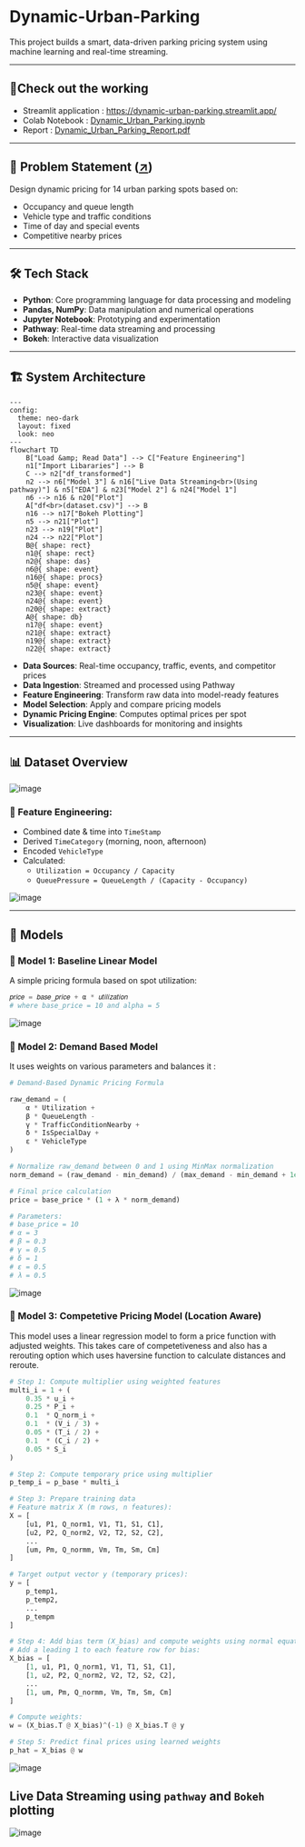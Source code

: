 # Dynamic-Urban-Parking

This project builds a smart, data-driven parking pricing system using machine learning and real-time streaming.

---
## 🚀Check out the working 
- Streamlit application : https://dynamic-urban-parking.streamlit.app/
- Colab Notebook : [Dynamic_Urban_Parking.ipynb](https://colab.research.google.com/drive/1WQZsQeInsULlSrtqpuDj28zQ1aK5cBv1?usp=sharing)
- Report : [Dynamic_Urban_Parking_Report.pdf](https://github.com/mkj-1901/Dynamic-Urban-Parking/Dynamic_Urban_Parking_Report.pdf)
---

## 📌 Problem Statement ([↗](https://colab.research.google.com/drive/1WQZsQeInsULlSrtqpuDj28zQ1aK5cBv1?usp=sharing))

Design dynamic pricing for 14 urban parking spots based on:
- Occupancy and queue length
- Vehicle type and traffic conditions
- Time of day and special events
- Competitive nearby prices

---
## 🛠️ Tech Stack

- **Python**: Core programming language for data processing and modeling
- **Pandas, NumPy**: Data manipulation and numerical operations
- **Jupyter Notebook**: Prototyping and experimentation
- **Pathway**: Real-time data streaming and processing
- **Bokeh**: Interactive data visualization

---

## 🏗️ System Architecture

```mermaid
---
config:
  theme: neo-dark
  layout: fixed
  look: neo
---
flowchart TD
    B["Load &amp; Read Data"] --> C["Feature Engineering"]
    n1["Import Libararies"] --> B
    C --> n2["df_transformed"]
    n2 --> n6["Model 3"] & n16["Live Data Streaming<br>(Using pathway)"] & n5["EDA"] & n23["Model 2"] & n24["Model 1"]
    n6 --> n16 & n20["Plot"]
    A["df<br>(dataset.csv)"] --> B
    n16 --> n17["Bokeh Plotting"]
    n5 --> n21["Plot"]
    n23 --> n19["Plot"]
    n24 --> n22["Plot"]
    B@{ shape: rect}
    n1@{ shape: rect}
    n2@{ shape: das}
    n6@{ shape: event}
    n16@{ shape: procs}
    n5@{ shape: event}
    n23@{ shape: event}
    n24@{ shape: event}
    n20@{ shape: extract}
    A@{ shape: db}
    n17@{ shape: event}
    n21@{ shape: extract}
    n19@{ shape: extract}
    n22@{ shape: extract}

```

- **Data Sources**: Real-time occupancy, traffic, events, and competitor prices
- **Data Ingestion**: Streamed and processed using Pathway
- **Feature Engineering**: Transform raw data into model-ready features
- **Model Selection**: Apply and compare pricing models
- **Dynamic Pricing Engine**: Computes optimal prices per spot
- **Visualization**: Live dashboards for monitoring and insights

--- 
## 📊 Dataset Overview

![image](https://github.com/user-attachments/assets/b3983316-1774-47ce-b019-b065d84f0b1a)


### 🔧 Feature Engineering:
- Combined date & time into `TimeStamp`
- Derived `TimeCategory` (morning, noon, afternoon)
- Encoded `VehicleType`
- Calculated:
  - `Utilization = Occupancy / Capacity`
  - `QueuePressure = QueueLength / (Capacity - Occupancy)`

![image](https://github.com/user-attachments/assets/170a25c7-b7da-4728-ad57-d09d9020547d)

---

## 🧠 Models

### 🔹 Model 1: Baseline Linear Model

A simple pricing formula based on spot utilization:

```python
𝑝𝑟𝑖𝑐𝑒 = 𝑏𝑎𝑠𝑒_𝑝𝑟𝑖𝑐𝑒 + α * 𝑢𝑡𝑖𝑙𝑖𝑧𝑎𝑡𝑖𝑜𝑛
# where base_price = 10 and alpha = 5

```
![image](https://github.com/user-attachments/assets/6209997d-0b1c-4abe-b3b5-0903e5a2a6eb)


### 🔹 Model 2: Demand Based Model

It uses weights on various parameters and balances it :

```python
# Demand-Based Dynamic Pricing Formula

raw_demand = (
    α * Utilization +
    β * QueueLength -
    γ * TrafficConditionNearby +
    δ * IsSpecialDay +
    ε * VehicleType
)

# Normalize raw_demand between 0 and 1 using MinMax normalization
norm_demand = (raw_demand - min_demand) / (max_demand - min_demand + 1e6)

# Final price calculation
price = base_price * (1 + λ * norm_demand)

# Parameters:
# base_price = 10
# α = 3
# β = 0.3
# γ = 0.5
# δ = 1
# ε = 0.5
# λ = 0.5

```
![image](https://github.com/user-attachments/assets/c8b3b078-767f-4abb-ad44-78d133254500)


### 🔹 Model 3: Competetive Pricing Model (Location Aware)

This model uses a linear regression model to form a price function with adjusted weights. This takes care of competetiveness and also has a rerouting option which uses haversine function to calculate distances and reroute.

``` python
# Step 1: Compute multiplier using weighted features
multi_i = 1 + (
    0.35 * u_i + 
    0.25 * P_i + 
    0.1  * Q_norm_i + 
    0.1  * (V_i / 3) + 
    0.05 * (T_i / 2) + 
    0.1  * (C_i / 2) + 
    0.05 * S_i
)

# Step 2: Compute temporary price using multiplier
p_temp_i = p_base * multi_i

# Step 3: Prepare training data
# Feature matrix X (m rows, n features):
X = [
    [u1, P1, Q_norm1, V1, T1, S1, C1],
    [u2, P2, Q_norm2, V2, T2, S2, C2],
    ...
    [um, Pm, Q_normm, Vm, Tm, Sm, Cm]
]

# Target output vector y (temporary prices):
y = [
    p_temp1,
    p_temp2,
    ...
    p_tempm
]

# Step 4: Add bias term (X_bias) and compute weights using normal equation
# Add a leading 1 to each feature row for bias:
X_bias = [
    [1, u1, P1, Q_norm1, V1, T1, S1, C1],
    [1, u2, P2, Q_norm2, V2, T2, S2, C2],
    ...
    [1, um, Pm, Q_normm, Vm, Tm, Sm, Cm]
]

# Compute weights:
w = (X_bias.T @ X_bias)^(-1) @ X_bias.T @ y

# Step 5: Predict final prices using learned weights
p_hat = X_bias @ w

```
![image](https://github.com/user-attachments/assets/1c957b7b-054f-4195-8b91-cc70d5a2829a)

## Live Data Streaming using `pathway` and `Bokeh` plotting

![image](https://github.com/user-attachments/assets/8982b89a-2db3-48c7-89b8-51504b8bc813)

